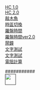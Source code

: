 [HC 1.0](https://CK-Choco.github.io/Old_UI.html)  
[HC 2.0](https://CK-Choco.github.io/New_UI.html)  
[敲木魚](https://CK-Choco.github.io/wood/index.html)  
[時區切換](https://CK-Choco.github.io/index.html)  
[羅盤時間](https://CK-Choco.github.io//main/elements/time.html)  
[羅盤時間ver2.0](https://CK-Choco.github.io//main/elements/time2.html)  
[鬧鐘](https://CK-Choco.github.io/clock/index.html)   
[文字測試](https://CK-Choco.github.io/Text_Test.html)   
[文字測試](https://CK-Choco.github.io/Text_Test2.html)   
[電阻計算](https://CK-Choco.github.io/resistance.html)   

###########  
[<img src="https://s18955.pcdn.co/wp-content/uploads/2018/02/github.png" width="35"/>]()
